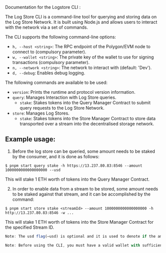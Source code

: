 Documentation for the Logstore CLI :

The Log Store CLI is a command-line tool for querying and storing data on the Log Store Network. It is built using Node.js and allows users to interact with the network via a set of commands.

The CLI supports the following command-line options:

- `h, --host <string>`: The RPC endpoint of the Polygon/EVM node to connect to (compulsory parameter).
- `w, --wallet <string>`: The private key of the wallet to use for signing transactions (compulsory parameter).
- `n, --network <string>`: The network to interact with (default: 'Dev').
- `d, --debug`: Enables debug logging.

The following commands are available to be used:

- `version`: Prints the runtime and protocol version information.
- `query`: Manages Interaction with Log Store queries.
    - `stake`: Stakes tokens into the Query Manager Contract to submit query requests to the Log Store Network.
- `store`: Manages Log Stores.
    - `stake`: Stakes tokens into the Store Manager Contract to store data transported over a stream into the decentralised storage network.

## Example usage:

1) Before the log store can be queried, some amount needs to be staked by the consumer, and it is done as follows:

```
$ pnpm start query stake -h https://13.237.80.83:8546 --amount 1000000000000000000 --usd

```

This will stake 1 ETH worth of tokens into the Query Manager Contract.

2) In order to enable data from a stream to be stored, some amount needs to be staked against that stream, and it can be accomplished by the command:

```
$ pnpm start store stake <streamId> --amount 1000000000000000000 -h http://13.237.80.83:8546 -w ...

```

This will stake 1 ETH worth of tokens into the Store Manager Contract for the specified Stream ID.

```jsx
Note: The usd flag(—usd) is optional and it is used to denote if the amount passed in is to be denoted in usd. if it is not provided then the amount passed in is denoted in wei.

Note: Before using the CLI, you must have a valid wallet with sufficient funds and network access.
```